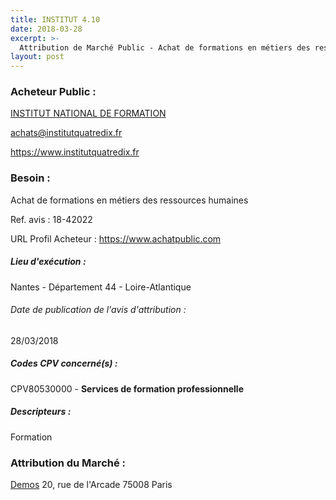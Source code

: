 ```yaml
---
title: INSTITUT 4.10
date: 2018-03-28
excerpt: >-
  Attribution de Marché Public - Achat de formations en métiers des ressources humaines
layout: post
---
```


### Acheteur Public : 
<a href="/acheteur-140/siren-815158712"> INSTITUT NATIONAL DE FORMATION</a><br/>



achats@institutquatredix.fr


https://www.institutquatredix.fr
### Besoin :

Achat de formations en métiers des ressources humaines

Ref. avis : 18-42022

URL Profil Acheteur : https://www.achatpublic.com

##### Lieu d'exécution :

Nantes - Département 44 - Loire-Atlantique

###### Date de publication de l'avis d'attribution : 
28/03/2018

##### Codes CPV concerné(s) :
CPV80530000 - **Services de formation professionnelle** <br/>

##### Descripteurs :
Formation <br/>

### Attribution du Marché :
<a href="/entreprise-573/siren-722030277"> Demos</a>    20, rue de l'Arcade 75008 Paris <br/>
